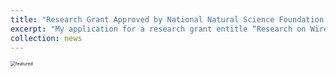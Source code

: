 ```yaml
---
title: "Research Grant Approved by National Natural Science Foundation of China"
excerpt: "My application for a research grant entitle “Research on Wireless Charging with Wide-Range Output and High Power Efficiency for Electric Vehicle” just got approval by National Natural Science Foundation of China.<br/><img src='/images/featured2.png'>"
collection: news
---
```


<img src="https://Gavy666.github.io/images/featured2.png" alt="featured" style="zoom: 50%;" />
